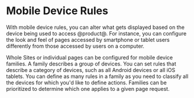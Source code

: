 # Mobile Device Rules [](id=mobile-device-rules)

With mobile device rules, you can alter what gets displayed based on the device
being used to access @product@. For instance, you can configure the look and
feel of pages accessed by smartphone or tablet users differently from those
accessed by users on a computer.

Whole Sites or individual pages can be configured for mobile device families.
A family describes a group of devices. You can set rules that describe
a category of devices, such as all Android devices or all iOS tablets. You can
define as many rules in a family as you need to classify all the devices for
which you'd like to define actions. Families can be prioritized to determine
which one applies to a given page request.

